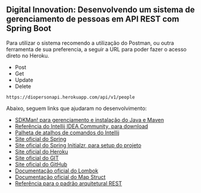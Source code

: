 <h2>Digital Innovation: Desenvolvendo um sistema de gerenciamento de pessoas em API REST com Spring Boot</h2>

Para utilizar o sistema recomendo a utilização do Postman, ou outra ferramenta de sua preferencia, a seguir a URL para poder fazer o acesso direto no Heroku.
* Post
* Get
* Update
* Delete
```
https://diopersonapi.herokuapp.com/api/v1/people
```


Abaixo, seguem links que ajudaram no desenvolvimento:

* [SDKMan! para gerenciamento e instalação do Java e Maven](https://sdkman.io/)
* [Referência do Intellij IDEA Community, para download](https://www.jetbrains.com/idea/download)
* [Palheta de atalhos de comandos do Intellij](https://resources.jetbrains.com/storage/products/intellij-idea/docs/IntelliJIDEA_ReferenceCard.pdf)
* [Site oficial do Spring](https://spring.io/)
* [Site oficial do Spring Initialzr, para setup do projeto](https://start.spring.io/)
* [Site oficial do Heroku](https://www.heroku.com/)
* [Site oficial do GIT](https://git-scm.com/)
* [Site oficial do GitHub](http://github.com/)
* [Documentação oficial do Lombok](https://projectlombok.org/)
* [Documentação oficial do Map Struct](https://mapstruct.org/)
* [Referência para o padrão arquitetural REST](https://restfulapi.net/)



